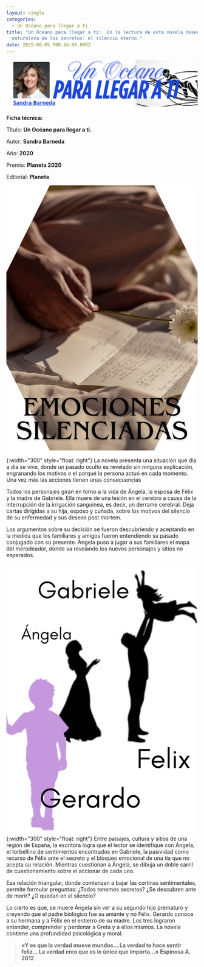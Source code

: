 ```yaml
---
layout: single
categories:
  - Un Océano para llegar a ti
title: "Un Océano para llegar a ti:  En la lectura de esta novela desentraña la
  naturaleza de los secretos: el silencio eterno."
date: 2025-08-05 T08:16:00.000Z
---
```

![](/assets/img/banner-un-oceano-para-llegar-a-ti.png)

**Ficha técnica:**

Título: **Un Océano para llegar a ti.**

Autor: **Sandra Barneda**

Año: **2020**

Premio: **Planeta 2020**

Editorial: **Planeta**

![](/assets/img/emociones-silenciadas.png){:width="300" style="float: right"}  La novela presenta una situación que día a día se vive, donde un pasado oculto es revelado sin ninguna explicación, engranando los motivos o el porqué la persona actuó en cada momento. Una vez más las acciones tienen unas consecuencias 

Todos los personajes giran en torno a la vida de Ángela, la esposa de Félix y la madre de Gabriele.  Ella muere de una lesión en el cerebro a causa de la interrupción de la irrigación sanguínea, es decir, un derrame cerebral. Deja  cartas dirigidas a su hija, esposo y cuñada, sobre los motivos del silencio de su enfermedad y sus deseos post mortem.

Los argumentos sobre su decisión se fueron descubriendo y aceptando en la medida que los familiares y amigos fueron entendiendo su pasado conjugado con su presente. Ángela puso a jugar a sus familiares el mapa del merodeador, donde va revelando los nuevos personajes y sitios no esperados.

![](/assets/img/la-familia.png){:width="300" style="float: right"}
Entre paisajes, cultura y sitios de una región de España, la escritora logra que el lector  se identifique con Ángela, el torbellino de sentimientos encontrados en Gabriele, la pasividad como recurso de Félix ante el secreto y el bloqueo emocional de una tía que no acepta su relación. Mientras cuestionan a Ángela, se dibuja un doble carril de cuestionamiento sobre el accionar de cada uno.  

Esa relación triangular, donde comienzan a bajar las cortinas sentimentales, permite formular preguntas: ¿Todos tenemos secretos? ¿Se descubren ante de morir? ¿O quedan en el silencio?

Lo cierto es que, se muere Ángela sin ver a su segundo hijo prematuro y creyendo que el padre biológico fue su amante y no Félix. Gerardo conoce a su hermana y a Félix en el entierro de su madre. Los tres lograron entender, comprender y perdonar a Greta y a ellos mismos. La novela contiene una profundidad psicológica y moral.

> **«Y es que la verdad mueve mundos... La verdad te hace sentir feliz... La verdad creo que es lo único que importa...» Espinosa A. 2012**

